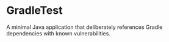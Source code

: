 # GradleTest
A minimal Java application that deliberately references Gradle dependencies with known vulnerabilities.
